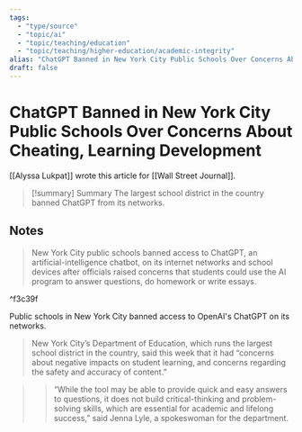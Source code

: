 ```yaml
---
tags:
  - "type/source"
  - "topic/ai"
  - "topic/teaching/education"
  - "topic/teaching/higher-education/academic-integrity"
alias: "ChatGPT Banned in New York City Public Schools Over Concerns About Cheating, Learning Development"
draft: false
---
```

# ChatGPT Banned in New York City Public Schools Over Concerns About Cheating, Learning Development
[[Alyssa Lukpat]] wrote this article for [[Wall Street Journal]].

> [!summary] Summary
> The largest school district in the country banned ChatGPT from its networks.

## Notes
> New York City public schools banned access to ChatGPT, an artificial-intelligence chatbot, on its internet networks and school devices after officials raised concerns that students could use the AI program to answer questions, do homework or write essays.

^f3c39f

Public schools in New York City banned access to OpenAI's ChatGPT on its networks.

> New York City’s Department of Education, which runs the largest school district in the country, said this week that it had “concerns about negative impacts on student learning, and concerns regarding the safety and accuracy of content.”

> > “While the tool may be able to provide quick and easy answers to questions, it does not build critical-thinking and problem-solving skills, which are essential for academic and lifelong success,” said Jenna Lyle, a spokeswoman for the department. 